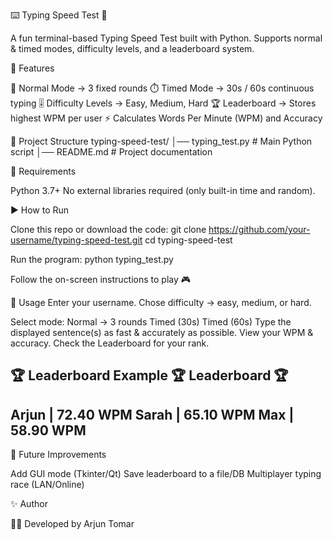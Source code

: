 ⌨️ Typing Speed Test 🎯

A fun terminal-based Typing Speed Test built with Python.
Supports normal & timed modes, difficulty levels, and a leaderboard system.

🚀 Features

📝 Normal Mode → 3 fixed rounds
⏱️ Timed Mode → 30s / 60s continuous typing
🎚 Difficulty Levels → Easy, Medium, Hard
🏆 Leaderboard → Stores highest WPM per user
⚡ Calculates Words Per Minute (WPM) and Accuracy

📂 Project Structure
typing-speed-test/
│── typing_test.py      # Main Python script
│── README.md           # Project documentation

🔧 Requirements

Python 3.7+
No external libraries required (only built-in time and random).

▶️ How to Run

Clone this repo or download the code:
git clone https://github.com/your-username/typing-speed-test.git
cd typing-speed-test

Run the program:
python typing_test.py


Follow the on-screen instructions to play 🎮

📖 Usage
Enter your username.
Chose difficulty → easy, medium, or hard.

Select mode:
Normal → 3 rounds
Timed (30s)
Timed (60s)
Type the displayed sentence(s) as fast & accurately as possible.
View your WPM & accuracy.
Check the Leaderboard for your rank.

🏆 Leaderboard Example
🏆 Leaderboard 🏆
------------------------------
Arjun           | 72.40 WPM
Sarah           | 65.10 WPM
Max             | 58.90 WPM
------------------------------

📌 Future Improvements

Add GUI mode (Tkinter/Qt)
Save leaderboard to a file/DB
Multiplayer typing race (LAN/Online)

✨ Author

👨‍💻 Developed by Arjun Tomar